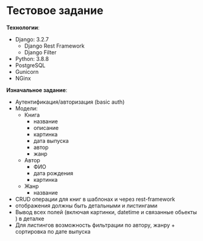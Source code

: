 # Тестовое задание

**Технологии**:

- Django: 3.2.7
    - Django Rest Framework
    - Django Filter
- Python: 3.8.8
- PostgreSQL
- Gunicorn
- NGinx

**Изначальное задание**:

- Аутентификация/авторизация (basic auth)
- Модели:
    - Книга
        - название
        - описание
        - картинка
        - дата выпуска
        - автор
        - жанр
    - Автор
        - ФИО
        - дата рождения
        - картинка
    - Жанр
        - название
- CRUD операции для книг в шаблонах и через rest-framework
- отображения должны быть детальными и листингами
- Вывод всех полей (включая картинки, datetime и связанные обьекты ) в деталке
- Для листингов возможность фильтрации по автору, жанру + сортировка по дате выпуска
